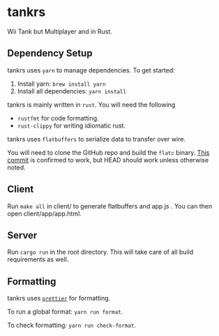 # tankrs

Wii Tank but Multiplayer and in Rust.

## Dependency Setup

tankrs uses `yarn` to manage dependencies. To get started:

1. Install yarn: `brew install yarn`
2. Install all dependencies: `yarn install`

tankrs is mainly written in `rust`. You will need the following

- `rustfmt` for code formatting.
- `rust-clippy` for writing idiomatic rust.

tankrs uses `flatbuffers` to serialize data to transfer over wire.

You will need to clone the GitHub repo and build the `flatc` binary.
[This commit](https://github.com/google/flatbuffers/commit/c3faa83463ca2556d6e7ab5b696cc311951f5857)
is confirmed to work, but HEAD should work unless otherwise noted.

## Client

Run `make all` in client/ to generate flatbuffers and app.js .
You can then open client/app/app.html.

## Server

Run `cargo run` in the root directory.
This will take care of all build requirements as well.

## Formatting

tankrs uses [`prettier`](https://prettier.io/) for formatting.

To run a global format: `yarn run format`.

To check formatting: `yarn run check-format`.
